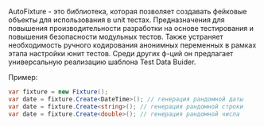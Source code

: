 AutoFixture - это библиотека, которая позволяет создавать фейковые объекты для использования в unit тестах. Предназначения для повышения производительности разработки на основе тестирования и повышения безопасности модульных тестов.
Также устраняет необходимость ручного кодирования анонимных переменных в рамках этапа настройки юнит тестов. 
Среди других ф-ций он предлагает универсальную реализацию шаблона Test Data Buider.

Пример:

```C#
var fixture = new Fixture();
var date = fixture.Create<DateTime>(); // генерация рандомной даты
var date = fixture.Create<string>(); // генерация рандомной строки
var date = fixture.Create<double>(); // генерация рандомной числа
```